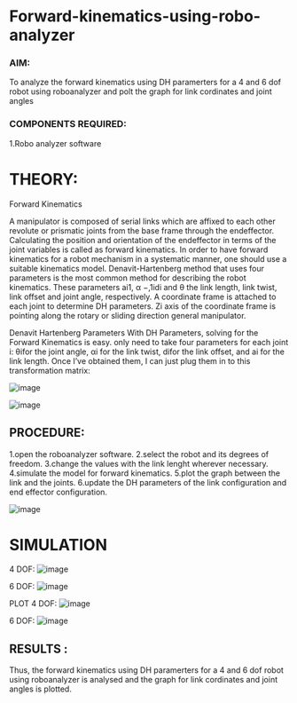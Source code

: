 # Forward-kinematics-using-robo-analyzer
### AIM:
To analyze the forward kinematics using DH paramerters for a 4 and 6 dof robot using roboanalyzer and polt the graph for link cordinates and joint angles

### COMPONENTS REQUIRED:
1.Robo analyzer software

# THEORY:
Forward Kinematics

A manipulator is composed of serial links which are affixed to each other revolute or prismatic joints from the base frame through the endeffector. Calculating the position and orientation of the endeffector in terms of the joint variables is called as forward kinematics. In order to have forward kinematics for a robot mechanism in a systematic manner, one should use a suitable kinematics model. Denavit-Hartenberg method that uses four parameters is the most common method for describing the robot kinematics. These parameters ai1, α −,1idi and θ the link length, link twist, link offset and joint angle, respectively. A coordinate frame is attached to each joint to determine DH parameters. Zi axis of the coordinate frame is pointing along the rotary or sliding direction general manipulator.

Denavit Hartenberg Parameters With DH Parameters, solving for the Forward Kinematics is easy. only need to take four parameters for each joint i: θifor the joint angle, αi for the link twist, difor the link offset, and ai for the link length. Once I’ve obtained them, I can just plug them in to this transformation matrix:

![image](https://github.com/user-attachments/assets/70e3cec9-f43a-4b2e-b323-656dbca4768d)

![image](https://github.com/user-attachments/assets/67f9a5db-dba4-4cab-9866-2a98c43a0a39)


## PROCEDURE:
1.open the roboanalyzer software. 2.select the robot and its degrees of freedom. 3.change the values with the link lenght wherever necessary. 4.simulate the model for forward kinematics. 5.plot the graph between the link and the joints. 6.update the DH parameters of the link configuration and end effector configuration.

![image](https://github.com/user-attachments/assets/f88ff6a9-575d-45ac-b2b8-068f3d383639)


# SIMULATION
4 DOF:
![image](https://github.com/user-attachments/assets/456c4fa7-4117-4c8e-93a7-47cc727b5e5e)


6 DOF:
![image](https://github.com/user-attachments/assets/4b8c58e1-b35e-48fb-ba39-77290a1528c2)


PLOT
4 DOF:
![image](https://github.com/user-attachments/assets/da68ffef-4b9f-434b-9f77-dd51724f18fa)


6 DOF:
![image](https://github.com/user-attachments/assets/22d9ea1e-4f4a-40e9-bb65-36e6786a6738)


## RESULTS :
Thus, the forward kinematics using DH paramerters for a 4 and 6 dof robot using roboanalyzer is analysed and the graph for link cordinates and joint angles is plotted.



 















